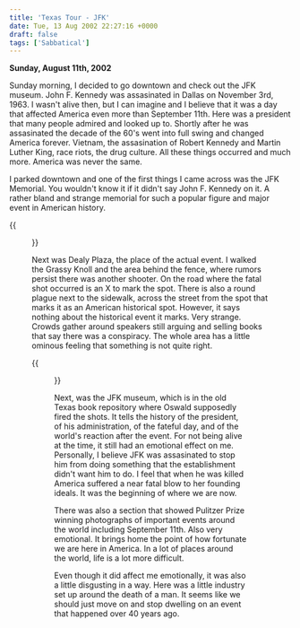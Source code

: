 ```yaml
---
title: 'Texas Tour - JFK'
date: Tue, 13 Aug 2002 22:27:16 +0000
draft: false
tags: ['Sabbatical']
---
```


**Sunday, August 11th, 2002** 

Sunday morning, I decided to go downtown and check out the JFK museum. John F. Kennedy was assasinated in Dallas on November 3rd, 1963. I wasn't alive then, but I can imagine and I believe that it was a day that affected America even more than September 11th. Here was a president that many people admired and looked up to. Shortly after he was assasinated the decade of the 60's went into full swing and changed America forever. Vietnam, the assasination of Robert Kennedy and Martin Luther King, race riots, the drug culture. All these things occurred and much more. America was never the same. 

I parked downtown and one of the first things I came across was the JFK Memorial. You wouldn't know it if it didn't say John F. Kennedy on it. A rather bland and strange memorial for such a popular figure and major event in American history. 

{{<figure src="/images/JFK_Memorial.jpg" alt="The JFK Memorial" caption="The JFK Memorial">}}

Next was Dealy Plaza, the place of the actual event. I walked the Grassy Knoll and the area behind the fence, where rumors persist there was another shooter. On the road where the fatal shot occurred is an X to mark the spot. There is also a round plague next to the sidewalk, across the street from the spot that marks it as an American historical spot. However, it says nothing about the historical event it marks. Very strange. Crowds gather around speakers still arguing and selling books that say there was a conspiracy. The whole area has a little ominous feeling that something is not quite right. 

{{<figure src="/images/Grassy_Knoll.jpg" alt="The Grassy Knoll" caption="The Grassy Knoll">}}

Next, was the JFK museum, which is in the old Texas book repository where Oswald supposedly fired the shots. It tells the history of the president, of his administration, of the fateful day, and of the world's reaction after the event. For not being alive at the time, it still had an emotional effect on me. Personally, I believe JFK was assasinated to stop him from doing something that the establishment didn't want him to do. I feel that when he was killed America suffered a near fatal blow to her founding ideals. It was the beginning of where we are now. 

There was also a section that showed Pulitzer Prize winning photographs of important events around the world including September 11th. Also very emotional. It brings home the point of how fortunate we are here in America. In a lot of places around the world, life is a lot more difficult. 

Even though it did affect me emotionally, it was also a little disgusting in a way. Here was a little industry set up around the death of a man. It seems like we should just move on and stop dwelling on an event that happened over 40 years ago.

